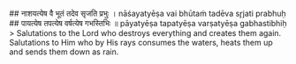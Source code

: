<section>
<section data-markdown>
## नाशयत्येष वै भूतं तदेव सृजति प्रभुः ।
nāśayatyēṣa vai bhūtaṁ tadēva sr̥jati prabhuḥ
## पायत्येष तपत्येष वर्षत्येष गभस्तिभिः ॥
pāyatyēṣa tapatyēṣa varṣatyēṣa gabhastibhiḥ
<!--
</section>
<section data-markdown>
> Salutations to the Lord who creates heat by his brilliant rays. He alone creates, sustains and destroys all that has come into being. Salutations to him who by his rays consumes the waters, heats them up and sends them down as rain again.
</section>
<section data-markdown>
-->
> Salutations to the Lord who destroys everything and creates them again. Salutations to Him who by His rays consumes the waters, heats them up and sends them down as rain. 
</section>
</section>
